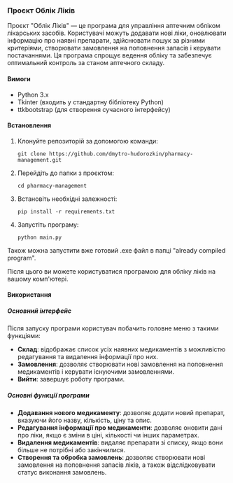 ### Проєкт Облік Ліків

Проєкт "Облік Ліків" — це програма для управління аптечним обліком лікарських засобів. Користувачі можуть додавати нові ліки, оновлювати інформацію про наявні препарати, здійснювати пошук за різними критеріями, створювати замовлення на поповнення запасів і керувати постачаннями. Ця програма спрощує ведення обліку та забезпечує оптимальний контроль за станом аптечного складу.

#### Вимоги
- Python 3.x
- Tkinter (входить у стандартну бібліотеку Python)
- ttkbootstrap (для створення сучасного інтерфейсу)

#### Встановлення
1. Клонуйте репозиторій за допомогою команди:
   ```
   git clone https://github.com/dmytro-hudorozkin/pharmacy-management.git
   ```
2. Перейдіть до папки з проєктом:
   ```
   cd pharmacy-management
   ```
3. Встановіть необхідні залежності:
   ```
   pip install -r requirements.txt
   ```
4. Запустіть програму:
   ```
   python main.py
   ```

Також можна запустити вже готовий .exe файл в папці "already compiled program".

Після цього ви можете користуватися програмою для обліку ліків на вашому комп'ютері.

#### Використання

##### Основний інтерфейс
Після запуску програми користувач побачить головне меню з такими функціями:
- **Склад**: відображає список усіх наявних медикаментів з можливістю редагування та видалення інформації про них.
- **Замовлення**: дозволяє створювати нові замовлення на поповнення медикаментів і керувати існуючими замовленнями.
- **Вийти**: завершує роботу програми.

##### Основні функції програми
- **Додавання нового медикаменту**: дозволяє додати новий препарат, вказуючи його назву, кількість, ціну та опис.
- **Редагування інформації про медикаменти**: дозволяє оновити дані про ліки, якщо є зміни в ціні, кількості чи інших параметрах.
- **Видалення медикаментів**: видаляє препарати зі списку, якщо вони більше не потрібні або закінчилися.
- **Створення та обробка замовлень**: дозволяє створювати нові замовлення на поповнення запасів ліків, а також відслідковувати статус виконання замовлень.
